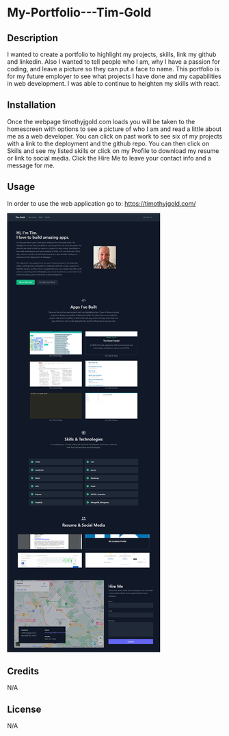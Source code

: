 # My-Portfolio---Tim-Gold

## Description

I wanted to create a portfolio to highlight my projects, skills, link my github and linkedin. Also I wanted to tell people who I am, why I have a passion for coding, and leave a picture so they can put a face to name. This portfolio is for my future employer to see what projects I have done and my capabilities in web development. I was able to continue to heighten my skills with react. 

## Installation

Once the webpage timothyjgold.com loads you will be taken to the homescreen with options to see a picture of who I am and read a little about me as a web developer. You can click on past work to see six of my projects with a link to the deployment and the github repo. You can then click on Skills and see my listed skills or click on my Profile to download my resume or link to social media. Click the Hire Me to leave your contact info and a message for me. 

## Usage 

In order to use the web application go to: https://timothyjgold.com/

![alt text](assets/images/webpage.png)

## Credits

N/A

## License

N/A


